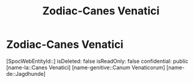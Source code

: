 ﻿---
title: "Zodiac-Canes Venatici"
type: Zodiac
tags:
- astro/Zodiac

---

# Zodiac-Canes Venatici

[SpocWebEntityId::]
isDeleted: false
isReadOnly: false
confidential: public
[name-la::Canes Venatici]
[name-genitive::Canum Venaticorum]
[name-de::Jagdhunde]
